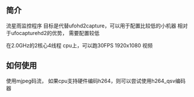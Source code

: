 

## 简介

流星雨监控程序
目标是代替ufohd2capture，可以用于配置比较低的小机器
相对于ufocapturehd2的优势， 需要配置较低

在2.0GHz的2核心4线程 cpu上，可以跑30FPS 1920x1080 视频


## 如何使用



使用mjpeg码流， 如果cpu支持硬件编码h264，则可以尝试使用h264_qsv编码器
